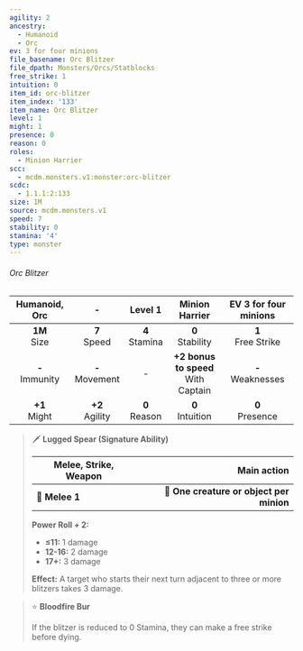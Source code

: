 ```yaml
---
agility: 2
ancestry:
  - Humanoid
  - Orc
ev: 3 for four minions
file_basename: Orc Blitzer
file_dpath: Monsters/Orcs/Statblocks
free_strike: 1
intuition: 0
item_id: orc-blitzer
item_index: '133'
item_name: Orc Blitzer
level: 1
might: 1
presence: 0
reason: 0
roles:
  - Minion Harrier
scc:
  - mcdm.monsters.v1:monster:orc-blitzer
scdc:
  - 1.1.1:2:133
size: 1M
source: mcdm.monsters.v1
speed: 7
stability: 0
stamina: '4'
type: monster
---
```


###### Orc Blitzer

|    Humanoid, Orc    |          -          |      Level 1       |             Minion Harrier              | EV 3 for four minions  |
| :-----------------: | :-----------------: | :----------------: | :-------------------------------------: | :--------------------: |
|  **1M**<br/> Size   |  **7**<br/> Speed   | **4**<br/> Stamina |          **0**<br/> Stability           | **1**<br/> Free Strike |
| **-**<br/> Immunity | **-**<br/> Movement |         -          | **+2 bonus to speed**<br/> With Captain | **-**<br/> Weaknesses  |
|  **+1**<br/> Might  | **+2**<br/> Agility | **0**<br/> Reason  |          **0**<br/> Intuition           |  **0**<br/> Presence   |

<!-- -->
> 🗡 **Lugged Spear (Signature Ability)**
>
> | **Melee, Strike, Weapon** |                          **Main action** |
> | ------------------------- | ---------------------------------------: |
> | **📏 Melee 1**            | **🎯 One creature or object per minion** |
>
> **Power Roll + 2:**
>
> - **≤11:** 1 damage
> - **12-16:** 2 damage
> - **17+:** 3 damage
>
> **Effect:** A target who starts their next turn adjacent to three or more blitzers takes 3 damage.

<!-- -->
> ⭐️ **Bloodfire Bur**
>
> If the blitzer is reduced to 0 Stamina, they can make a free strike before dying.
